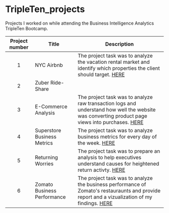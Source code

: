 # TripleTen_projects
Projects I worked on while attending the Business Intelligence Analytics TripleTen Bootcamp.


| Project number | Title | Description |
| :-----------: | ----------- |----------- |
| 1 | NYC Airbnb | The project task was to analyze the vacation rental market and identify which properties the client should target. [HERE](https://docs.google.com/spreadsheets/d/1HzqWPGCgzFcit1o-qatRueYbX_TjLkGgUbHsXnz_sqA/edit?usp=sharing) |
| 2 | Zuber Ride-Share | |
| 3 | E-Commerce Analysis | The project task was to analyze raw transaction logs and understand how well the website was converting product page views into purchases. [HERE](https://docs.google.com/spreadsheets/d/1dDCcZkHiLngDuoXBzeXUVW6uv44KLRcBcEE6URc5dFw/edit?usp=sharing) |
| 4 | Superstore Business Metrics | The project task was to analyze business metrics for every day of the week. [HERE](https://public.tableau.com/app/profile/jayce.brayboy/viz/Tableau_Containers_16918118764360/BusinessMetricsbyDayofWeek)
| 5 | Returning Worries | The project task was to prepare an analysis to help executives understand causes for heightened return activty. [HERE](https://public.tableau.com/app/profile/jayce.brayboy/viz/ReturningWorries/Story)
| 6 | Zomato Business Performance | The project task was to analyze the business performance of Zomato's restauraunts and provide report and a vizualization of my findings. [HERE](https://public.tableau.com/app/profile/jayce.brayboy/viz/ReturningWorries/Story)

